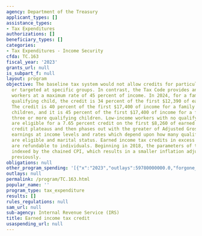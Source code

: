 ```yaml
---
agency: Department of the Treasury
applicant_types: []
assistance_types:
- Tax Expenditures
authorizations: []
beneficiary_types: []
categories:
- Tax Expenditures - Income Security
cfda: TC.163
fiscal_year: '2023'
grants_url: null
is_subpart_f: null
layout: program
objective: The baseline tax system would not allow credits for particular activities
  or targeted at specific groups. In contrast, the Tax Code provides an EITC to low-income
  workers at a maximum rate of 45 percent of income. In 2024, for a family with one
  qualifying child, the credit is 34 percent of the first $12,390 of earned income.
  The credit is 40 percent of the first $17,400 of income for a family with two qualifying
  children, and it is 45 percent of the first $17,400 of income for a family with
  three or more qualifying children. Low-income workers with no qualifying children
  are eligible for a 7.65 percent credit on the first $8,260 of earned income. The
  credit plateaus and then phases out with the greater of Adjusted Gross Income or
  earnings at income levels and rates which depend upon how many qualifying children
  are eligible and marital status. Earned income tax credits in excess of tax liabilities
  are refundable to individuals. Beginning in 2018, the parameters of the EITC are
  indexed by the chained CPI, which results in a smaller inflation adjustment than
  previously.
obligations: null
other_program_spending: '[{"x":"2023","outlays":59780000000.0,"forgone_revenue":2700000000.0},{"x":"2024","outlays":63920000000.0,"forgone_revenue":3010000000.0},{"x":"2025","outlays":74080000000.0,"forgone_revenue":3310000000.0}]'
outlays: null
permalink: /program/TC.163.html
popular_name: ''
program_type: tax_expenditure
results: []
rules_regulations: null
sam_url: null
sub-agency: Internal Revenue Service (IRS)
title: Earned income tax credit
usaspending_url: null
---
```

